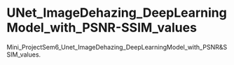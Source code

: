 # UNet_ImageDehazing_DeepLearningModel_with_PSNR-SSIM_values
Mini_ProjectSem6_Unet_ImageDehazing_DeepLearningModel_with_PSNR&amp;SSIM_values.
